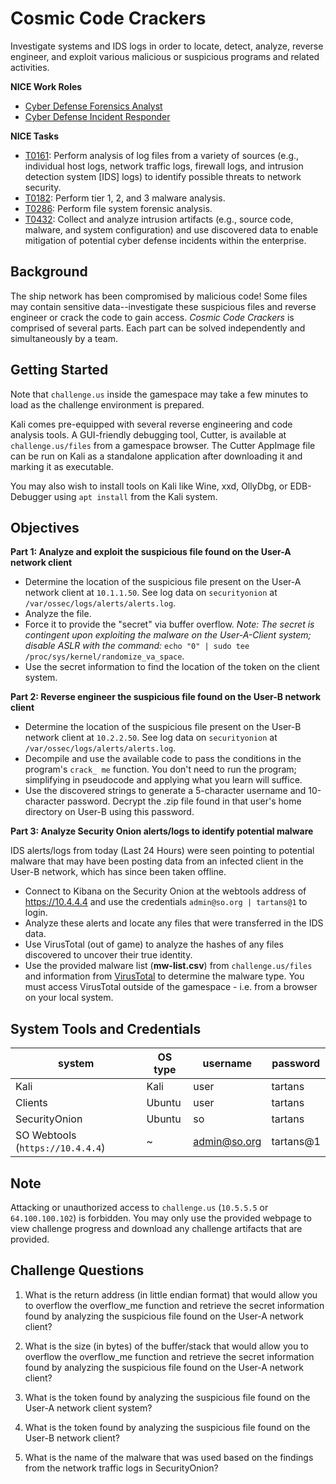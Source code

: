 # Cosmic Code Crackers

Investigate systems and IDS logs in order to locate, detect, analyze, reverse engineer, and exploit various malicious or suspicious programs and related activities.

**NICE Work Roles**

- [Cyber Defense Forensics Analyst](https://niccs.cisa.gov/workforce-development/nice-framework)
- [Cyber Defense Incident Responder](https://niccs.cisa.gov/workforce-development/nice-framework)

**NICE Tasks**

- [T0161](https://niccs.cisa.gov/workforce-development/nice-framework): Perform analysis of log files from a variety of sources (e.g., individual host logs, network traffic logs, firewall logs, and intrusion detection system [IDS] logs) to identify possible threats to network security.
- [T0182](https://niccs.cisa.gov/workforce-development/nice-framework): Perform tier 1, 2, and 3 malware analysis.
- [T0286](https://niccs.cisa.gov/workforce-development/nice-framework): Perform file system forensic analysis.
- [T0432](https://niccs.cisa.gov/workforce-development/nice-framework): Collect and analyze intrusion artifacts (e.g., source code, malware, and system configuration) and use discovered data to enable mitigation of potential cyber defense incidents within the enterprise.

<!-- cut -->

## Background

The ship network has been compromised by malicious code! Some files may contain sensitive data--investigate these suspicious files and reverse engineer or crack the code to gain access. *Cosmic Code Crackers* is comprised of several parts. Each part can be solved independently and simultaneously by a team.

## Getting Started

Note that `challenge.us` inside the gamespace may take a few minutes to load as the challenge environment is prepared.

Kali comes pre-equipped with several reverse engineering and code analysis tools. A GUI-friendly debugging tool, Cutter, is available at `challenge.us/files` from a gamespace browser. The Cutter AppImage file can be run on Kali as a standalone application after downloading it and marking it as executable.

You may also wish to install tools on Kali like Wine, xxd, OllyDbg, or EDB-Debugger using `apt install` from the Kali system.

## Objectives

**Part 1: Analyze and exploit the suspicious file found on the User-A network client**

- Determine the location of the suspicious file present on the User-A network client at `10.1.1.50`. See log data on  `securityonion` at `/var/ossec/logs/alerts/alerts.log`.
- Analyze the file.
- Force it to provide the "secret" via buffer overflow. *Note: The secret is contingent upon exploiting the malware on the User-A-Client system; disable ASLR with the command:* `echo "0" | sudo tee /proc/sys/kernel/randomize_va_space`.
- Use the secret information to find the location of the token on the client system.

**Part 2: Reverse engineer the suspicious file found on the User-B network client**

- Determine the location of the suspicious file present on the User-B network client at `10.2.2.50`. See log data on  `securityonion` at `/var/ossec/logs/alerts/alerts.log`.
- Decompile and use the available code to pass the conditions in the program's `crack_ me` function. You don't need to run the program; simplifying in pseudocode and applying what you learn will suffice.
- Use the discovered strings to generate a 5-character username and 10-character password. Decrypt the .zip file found in that user's home directory on User-B using this password.

**Part 3: Analyze Security Onion alerts/logs to identify potential malware**

IDS alerts/logs from today (Last 24 Hours) were seen pointing to potential malware that may have been posting data from an infected client in the User-B network, which has since been taken offline.
- Connect to Kibana on the Security Onion at the webtools address of https://10.4.4.4 and use the credentials `admin@so.org | tartans@1` to login.
- Analyze these alerts and locate any files that were transferred in the IDS data.
- Use VirusTotal (out of game) to analyze the hashes of any files discovered to uncover their true identity.
- Use the provided malware list (**mw-list.csv**) from `challenge.us/files` and information from [VirusTotal](https://virustotal.com) to determine the malware type. You must access VirusTotal outside of the gamespace - i.e. from a browser on your local system.

## System Tools and Credentials

| system | OS type | username | password |
|--------|---------|----------|--------|
| Kali | Kali | user | tartans|
| Clients | Ubuntu | user | tartans |
| SecurityOnion | Ubuntu | so | tartans |
| SO Webtools (`https://10.4.4.4`)| ~ | [admin@so.org]() | tartans@1 |

## Note

Attacking or unauthorized access to `challenge.us` (`10.5.5.5` or `64.100.100.102`) is forbidden. You may only use the provided webpage to view challenge progress and download any challenge artifacts that are provided.


## Challenge Questions

1. What is the return address (in little endian format) that would allow you to overflow the overflow_me function and retrieve the secret information found by analyzing the suspicious file found on the User-A network client?

2. What is the size (in bytes) of the buffer/stack that would allow you to overflow the overflow_me function and retrieve the secret information found by analyzing the suspicious file found on the User-A network client?

3. What is the token found by analyzing the suspicious file found on the User-A network client system?

4. What is the token found by analyzing the suspicious file found on the User-B network client?

5. What is the name of the malware that was used based on the findings from the network traffic logs in SecurityOnion?